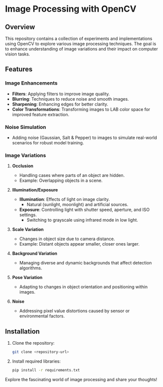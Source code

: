 # Image Processing with OpenCV

## Overview
This repository contains a collection of experiments and implementations using OpenCV to explore various image processing techniques. The goal is to enhance understanding of image variations and their impact on computer vision tasks.

## Features

### Image Enhancements
- **Filters**: Applying filters to improve image quality.
- **Blurring**: Techniques to reduce noise and smooth images.
- **Sharpening**: Enhancing edges for better clarity.
- **Color Transformations**: Transforming images to LAB color space for improved feature extraction.

### Noise Simulation
- Adding noise (Gaussian, Salt & Pepper) to images to simulate real-world scenarios for robust model training.

### Image Variations
1. **Occlusion**
   - Handling cases where parts of an object are hidden.
   - Example: Overlapping objects in a scene.

2. **Illumination/Exposure**
   - **Illumination**: Effects of light on image clarity.
     - Natural (sunlight, moonlight) and artificial sources.
   - **Exposure**: Controlling light with shutter speed, aperture, and ISO settings.
     - Switching to grayscale using infrared mode in low light.

3. **Scale Variation**
   - Changes in object size due to camera distance.
   - Example: Distant objects appear smaller, closer ones larger.

4. **Background Variation**
   - Managing diverse and dynamic backgrounds that affect detection algorithms.

5. **Pose Variation**
   - Adapting to changes in object orientation and positioning within images.

6. **Noise**
   - Addressing pixel value distortions caused by sensor or environmental factors.

## Installation
1. Clone the repository:
   ```bash
   git clone <repository-url>
   ```
2. Install required libraries:
   ```bash
   pip install -r requirements.txt
   ```


Explore the fascinating world of image processing and share your thoughts!

